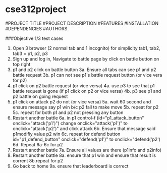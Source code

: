 # cse312project
#PROJECT TITLE
#PROJECT DESCRIPTION
#FEATURES
#INSTALLATION
#DEPENDENCIES
#AUTHORS

###Objective 1/3 test cases
1. Open 3 browser (2 normal tab and 1 incognito) for simplicity tab1, tab2, tab3 = p1, p2, p3
2. Sign up and log in, Navigate to battle page by click on battle button on top right
3. p1 and p2 click on battle button
3a. Ensure all tabs can see p1 and p2 battle request
3b. p1 can not see p1's battle request button (or vice vera for p2)
4. p1 click on p2 battle request (or vice versa)
4a. use p3 to see that p1 battle request is gone (if p1 click on p2 or vice versa) 
4b. p3 see p1 and p2 battle on going request
5. p1 click on attack p2 do not (or vice versa)
5a. wait 60 second and ensure message say p1 win b/c p2 fail to make  move
5b. repeat for p2 
5c. repeat for both p1 and p2 not pressing any button
6. Restart another battle
6a. in p1 control-f (id="p1_attack_button" onclick="attack('p1')") change onclick="attack('p1')" to onclick="attack('p2')" and click attack
6b. Ensure that message said p1modifiy value p2 win 
6c. repeat for defend button id="p1_defend_button" onclick="defend('p1')" to onclick="defend('p2')
6d. Repeat 6a-6c for p2
7. Restart another battle
7a. Ensure all values are there (p1info and p2info)
8. Restart another battle
8a. ensure that p1 win and ensure that result is corrent
8b.repeat for p2 
9. Go back to home
9a. ensure that leaderboard is correct 